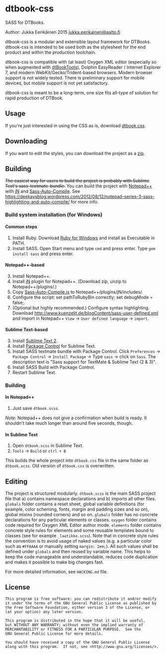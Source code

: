 # dtbook-css
SASS for DTBooks.

Author: Jukka Eerikäinen 2015 jukka.eerikainen@aalto.fi

dtbook-css is a modular and extensible layout framework for DTBooks. dtbook-css is intended to be used both as the stylesheet for the end product and within the production toolchain.

dtbook-css is compatible with (at least) Oxygen XML editor (especially so when augmented with [dtBookTools](https://github.com/jukkae/dtBookTools)), Dolphin EasyReader / Internet Explorer 7, and modern WebKit/Gecko/Trident-based browsers. Modern browser support is not widely tested. There is preliminary support for mobile devices, but mobile support is not yet satisfactory.

dtbook-css is meant to be a long-term, one size fits all-type of solution for rapid production of DTBook.

## Usage

If you're just interested in using the CSS as is, download [dtbook.css](https://github.com/jukkae/dtbook-css/raw/master/dtbook.css).

## Downloading

If you want to edit the styles, you can download the project as a [zip](https://github.com/jukkae/dtbook-css/archive/master.zip).

## Building

~~The easiest way for users to build the project is probably with Sublime Text's sass-textmate-bundle.~~
You can build the project with [Notepad++](https://notepad-plus-plus.org/) with [jN](https://github.com/sieukrem/jn-npp-plugin) and [Sass-Auto-Compile](http://www.kuenzelit.de/blogContent/Sass-Auto-Compile.js). See https://deekaysblog.wordpress.com/2012/08/12/notepad-series-3-sass-highlighting-and-auto-compile/ for more info.

### Build system installation (for Windows)

#### Common steps

1. Install Ruby. Download [Ruby for Windows](http://rubyinstaller.org/downloads/) and install as Executable in PATH.
2. Install SASS. Open Start menu and type `cmd` and press enter. Type `gem install sass` and press enter.

#### Notepad++-based

3. Install Notepad++.
4. Install [jN](https://github.com/sieukrem/jn-npp-plugin/releases/download/2.0.179/jN_2.0.179.zip) plugin for Notepad++. (Download zip, unzip to Notepad++/plugins/.)
5. Copy [Sass-Auto-Compile.js](http://www.kuenzelit.de/blogContent/Sass-Auto-Compile.js) to Notepad++/plugins/jN/includes/.
6. Configure the script: set pathToRubyBin correctly; set debugMode = false;.
7. (Optional but highly recommended.) Configure syntax highlighting. Download http://www.kuenzelit.de/blogContent/sass-user-defined.xml and import in Notepad++ `View` -> `User defined language` -> `import`.

#### Sublime Text-based

3. Install [Sublime Text 2](http://www.sublimetext.com/2).
4. Install [Package Control](https://packagecontrol.io/installation) for Sublime Text.
5. Install SASS textmate bundle with Package Control. Click `Preferences` -> `Package Control` -> `Install Package` -> Type `sass` -> click on `Sass`. The description text is "Sass support for TextMate & Sublime Text (2 & 3)".
6. Install SASS Build with Package Control.
7. Restart Sublime Text.

### Building

#### In Notepad++

1. Just save `dtbook.scss`.

*Note:* Notepad++ does not give a confirmation when build is ready. It shouldn't take much longer than around five seconds, though.

#### In Sublime Text

1. Open `dtbook.scss` in Sublime Text.
2. `Tools` -> `Build` or `ctrl + B`

This builds the whole project into `dtbook.css` file in the same folder as `dtbook.scss`. Old version of `dtbook.css` is overwritten.

## Editing

The project is structured modularly. `dtbook.scss` is the main SASS project file that a) contains namespace declarations and b) imports all other files. `globals` folder contains a reset sheet, global variable definitions (for example, color scheming, fonts, margin and padding sizes and so on), global mixins (rounded corners) and so on. `globals` folder has no concrete declarations for any particular elements or classes. `oxygen` folder contains code required for Oxygen XML Editor author mode. `elements` folder contains concrete style rules for elements and some reusable templates bound to classes (see for example `_laatikko.scss`). Note that in concrete style rules the convention is to avoid usage of naked values (e.g. a particular color such as `#FFAAAA` or manually setting `margin: 2em;`). All such values shall be defined under `globals` and then reused by variable name. This helps to keep the code manageable and understandable, reduces code duplication and makes it possible to make big changes fast.

For more detailed information, see `HACKING.md` file.

## License

    This program is free software: you can redistribute it and/or modify
    it under the terms of the GNU General Public License as published by
    the Free Software Foundation, either version 3 of the License, or
    (at your option) any later version.

    This program is distributed in the hope that it will be useful,
    but WITHOUT ANY WARRANTY; without even the implied warranty of
    MERCHANTABILITY or FITNESS FOR A PARTICULAR PURPOSE.  See the
    GNU General Public License for more details.

    You should have received a copy of the GNU General Public License
    along with this program.  If not, see <http://www.gnu.org/licenses/>.